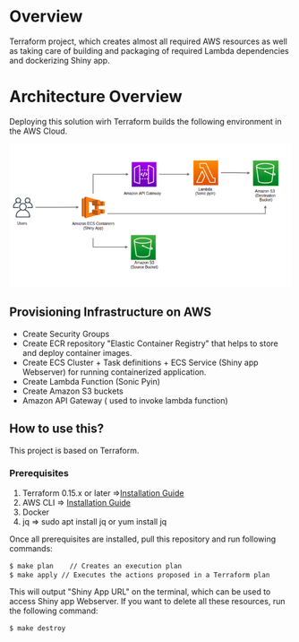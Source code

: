 # Overview 

Terraform project, which creates almost all required AWS resources as well as taking care of building and packaging of required Lambda dependencies and dockerizing Shiny app.

# Architecture Overview
Deploying this solution wirh Terraform builds the following environment in the AWS Cloud.

![AWS ](architecture.png)

## Provisioning Infrastructure on AWS
- Create Security Groups
- Create ECR repository "Elastic Container Registry" that helps to store and deploy container images.
- Create ECS Cluster + Task definitions + ECS Service (Shiny app Webserver) for running containerized application.
- Create Lambda Function (Sonic Pyin)
- Create Amazon S3 buckets 
- Amazon API Gateway ( used to invoke lambda function)



## How to use this? <a name="setup"></a>
This project is based on Terraform.
### Prerequisites
1. Terraform 0.15.x or later =>[Installation Guide](https://www.terraform.io/downloads.html)
2. AWS CLI => [Installation Guide](https://aws.amazon.com/cli/)
3. Docker
4. jq => sudo apt install jq or yum install jq


Once all prerequisites are installed, pull this repository and run following commands:
```
$ make plan    // Creates an execution plan
$ make apply // Executes the actions proposed in a Terraform plan
```

This will output "Shiny App URL" on the terminal, which can be used to access Shiny app Webserver.
If you want to delete all these resources, run the following command:

```
$ make destroy
```

